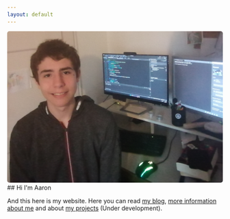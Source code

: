 ```yaml
---
layout: default
---
```


<img style="border-radius: 5px;" src="/images/profile_large.jpg" />
## Hi I'm Aaron

And this here is my website. Here you can read [my blog](/blog), [more information about me](/about) and about [my projects](/projects) (Under development).
